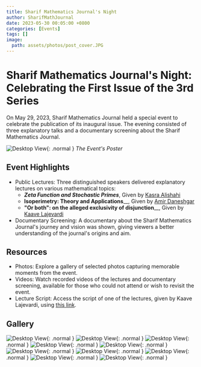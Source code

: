 ```yaml
---
title: Sharif Mathematics Journal's Night
author: SharifMathJournal
date: 2023-05-30 00:05:00 +0800
categories: [Events]
tags: []
image:
  path: assets/photos/post_cover.JPG
---
```

# Sharif Mathematics Journal's Night: Celebrating the First Issue of the 3rd Series
On May 29, 2023, Sharif Mathematics Journal held a special event to celebrate the publication of its inaugural issue. The evening consisted of three explanatory talks and a documentary screening about the Sharif Mathematics Journal.

![Desktop View](assets/photos/SMJnight1.png){: .normal }
_The Event's Poster_

## Event Highlights
- Public Lectures: Three distinguished speakers delivered explanatory lectures on various mathematical topics:
  - _**Zeta Function and Stochastic Primes**_, Given by [Kasra Alishahi](http://math.sharif.ir/faculties/alishahi)
  - **Isoperimetry: Theory and Applications**__, Given by [Amir Daneshgar](http://math.sharif.ir/faculties/daneshgar)
  - **"Or both": on the alleged exclusivity of disjunction**__, Given by [Kaave Lajevardi](https://www.kaavelajevardi.com/index.html)
- Documentary Screening: A documentary about the Sharif Mathematics Journal's journey and vision was shown, giving viewers a better understanding of the journal's origins and aim.

## Resources
- Photos: Explore a gallery of selected photos capturing memorable moments from the event.
- Videos: Watch recorded videos of the lectures and documentary screening, available for those who could not attend or wish to revisit the event.
- Lecture Script: Access the script of one of the lectures, given by Kaave Lajevardi, using [this link](https://blog.kaavelajevardi.com/2023/05/%db%8c%d8%a7-%d9%87%d8%b1-%d8%af%d9%88-%d8%af%d8%b1%d8%a8%d8%a7%d8%b1%d9%87%e2%80%8c%db%8c-%d8%ae%d9%88%d8%a7%d9%86%d8%b4%d9%90-%d9%85%d8%a7%d9%86%d8%b9%d8%a9%d8%a7%d9%84%d8%ac%d9%85%d8%b9%d9%90/).

## Gallery
![Desktop View](assets/photos/SMJ_night_1/1.JPG){: .normal }
![Desktop View](assets/photos/SMJ_night_1/2.JPG){: .normal }
![Desktop View](assets/photos/SMJ_night_1/3.JPG){: .normal }
![Desktop View](assets/photos/SMJ_night_1/4.JPG){: .normal }
![Desktop View](assets/photos/SMJ_night_1/5.JPG){: .normal }
![Desktop View](assets/photos/SMJ_night_1/6.JPG){: .normal }
![Desktop View](assets/photos/SMJ_night_1/7.JPG){: .normal }
![Desktop View](assets/photos/SMJ_night_1/8.JPG){: .normal }
![Desktop View](assets/photos/SMJ_night_1/9.JPG){: .normal }
![Desktop View](assets/photos/SMJ_night_1/10.JPG){: .normal }
